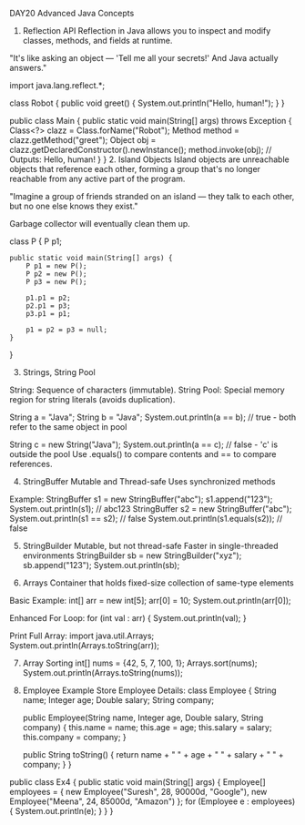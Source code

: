 DAY20
Advanced Java Concepts
1. Reflection API
Reflection in Java allows you to inspect and modify classes, methods, and fields at runtime.

"It's like asking an object — 'Tell me all your secrets!' And Java actually answers."

import java.lang.reflect.*;

class Robot {
    public void greet() {
        System.out.println("Hello, human!");
    }
}

public class Main {
    public static void main(String[] args) throws Exception {
        Class<?> clazz = Class.forName("Robot");
        Method method = clazz.getMethod("greet");
        Object obj = clazz.getDeclaredConstructor().newInstance();
        method.invoke(obj); // Outputs: Hello, human!
    }
}
2. Island Objects
Island objects are unreachable objects that reference each other, forming a group that's no longer reachable from any active part of the program.

"Imagine a group of friends stranded on an island — they talk to each other, but no one else knows they exist."

Garbage collector will eventually clean them up.

class P {
    P p1;

    public static void main(String[] args) {
        P p1 = new P();
        P p2 = new P();
        P p3 = new P();

        p1.p1 = p2;
        p2.p1 = p3;
        p3.p1 = p1;

        p1 = p2 = p3 = null;
    }
}

3. Strings, String Pool

String: Sequence of characters (immutable).
String Pool: Special memory region for string literals (avoids duplication).

String a = "Java";
String b = "Java";
System.out.println(a == b); // true - both refer to the same object in pool

String c = new String("Java");
System.out.println(a == c); // false - 'c' is outside the pool
Use .equals() to compare contents and == to compare references.

4. StringBuffer
Mutable and Thread-safe
Uses synchronized methods

Example:
StringBuffer s1 = new StringBuffer("abc");
s1.append("123");
System.out.println(s1); // abc123
StringBuffer s2 = new StringBuffer("abc");
System.out.println(s1 == s2); // false
System.out.println(s1.equals(s2)); // false

5. StringBuilder
Mutable, but not thread-safe
Faster in single-threaded environments
StringBuilder sb = new StringBuilder("xyz");
sb.append("123");
System.out.println(sb);

6. Arrays
Container that holds fixed-size collection of same-type elements

Basic Example:
int[] arr = new int[5];
arr[0] = 10;
System.out.println(arr[0]);

Enhanced For Loop:
for (int val : arr) {
    System.out.println(val);
}

Print Full Array:
import java.util.Arrays;
System.out.println(Arrays.toString(arr));

7. Array Sorting
int[] nums = {42, 5, 7, 100, 1};
Arrays.sort(nums);
System.out.println(Arrays.toString(nums));

8. Employee Example
 Store Employee Details:
class Employee {
    String name;
    Integer age;
    Double salary;
    String company;

    public Employee(String name, Integer age, Double salary, String company) {
        this.name = name;
        this.age = age;
        this.salary = salary;
        this.company = company;
    }

    public String toString() {
        return name + " " + age + " " + salary + " " + company;
    }
}

public class Ex4 {
    public static void main(String[] args) {
        Employee[] employees = {
            new Employee("Suresh", 28, 90000d, "Google"),
            new Employee("Meena", 24, 85000d, "Amazon")
        };
for (Employee e : employees) {
            System.out.println(e);
        }
    }
}

